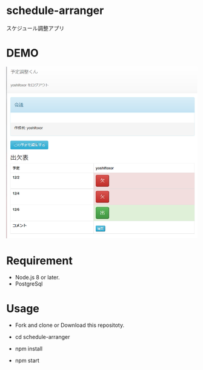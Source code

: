 # schedule-arranger

スケジュール調整アプリ

# DEMO

![](screenshot.png)

# Requirement

* Node.js 8 or later.
* PostgreSql

# Usage

- Fork and clone  or Download this repositoty.

- cd schedule-arranger
- npm install
- npm start
